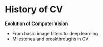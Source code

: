 # History of CV

**Evolution of Computer Vision**

* From basic image filters to deep learning
* Milestones and breakthroughs in CV
